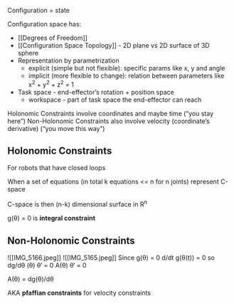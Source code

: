 Configuration = state

Configuration space has:
- [[Degrees of Freedom]]
- [[Configuration Space Topology]] - 2D plane vs 2D surface of 3D sphere
- Representation by parametrization
    - explicit (simple but not flexible): specific params like x, y and angle
    - implicit (more flexible to change): relation between parameters like x<sup>2</sup> + y<sup>2</sup> + z<sup>2</sup> = 1
- Task space - end-effector’s rotation + position space
    - workspace - part of task space the end-effector can reach

Holonomic Constraints involve coordinates and maybe time (“you stay here”)
Non-Holonomic Constraints also involve velocity (coordinate’s derivative) (“you move this way”)

## Holonomic Constraints
For robots that have closed loops

When a set of equations (in total k equations <= n for n joints) represent C-space

C-space is then (n-k) dimensional surface in R<sup>n</sup>

g(θ) = 0 is **integral constraint**

## Non-Holonomic Constraints
![[IMG_5166.jpeg]]
![[IMG_5165.jpeg]]
Since g(θ) = 0
d/dt g(θ(t)) = 0
so dg/dθ (θ) θ‘ = 0
A(θ) θ‘ = 0

A(θ) = dg(θ)/dθ

AKA **pfaffian constraints** for velocity constraints
